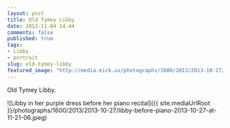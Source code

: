 ```yaml
---
layout: post
title: Old Tymey Libby
date: 2013-11-04 14:44
comments: false
published: true
tags:
- Libby
- portrait
slug: old-tymey-libby
featured_image: "http://media.eick.us/photographs/1600/2013/2013-10-27/libby-before-piano-2013-10-27-at-11-21-06.jpeg"
---
```

Old Tymey Libby.

![Libby in her purple dress before her piano recital]({{ site.mediaUrlRoot }}/photographs/1600/2013/2013-10-27/libby-before-piano-2013-10-27-at-11-21-06.jpeg)
